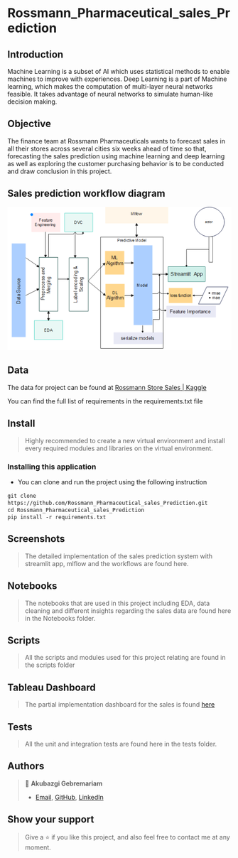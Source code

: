 # Rossmann_Pharmaceutical_sales_Prediction
## Introduction
Machine Learning is a subset of AI which uses statistical methods to enable machines to improve with experiences. Deep Learning is a part of Machine learning, which makes the computation of multi-layer neural networks feasible. It takes advantage of neural networks to simulate human-like decision making. 
## Objective
The finance team at Rossmann Pharmaceuticals wants to forecast sales in all their stores across several cities six weeks ahead of time so that, forecasting the sales prediction using machine learning and deep learning as well as exploring the customer purchasing behavior is to be conducted and draw conclusion in this project.

## Sales prediction workflow diagram
![](screenshot/salesPredictionWorkflow1.png)

## Data
The data for project can be found at [Rossmann Store Sales | Kaggle](https://www.kaggle.com/competitions/rossmann-store-sales/data)

You can find the full list of requirements in the requirements.txt file

## Install

> Highly recommended to create a new virtual environment and install every required modules and libraries on the virtual environment.

### Installing this application

- You can clone and run the project using the following instruction 

```
git clone https://github.com/Rossmann_Pharmaceutical_sales_Prediction.git
cd Rossmann_Pharmaceutical_sales_Prediction
pip install -r requirements.txt
```

## Screenshots

> The detailed implementation of the sales prediction system with streamlit app, mlflow  and the workflows are found here.

## Notebooks

> The notebooks that are used in this project including EDA, data cleaning and different insights regarding the sales data are found here in the Notebooks folder.

## Scripts

> All the scripts and modules used for this project relating are found in the scripts folder

## Tableau Dashboard
> The partial implementation dashboard for the sales is found [here](https://public.tableau.com/app/profile/ekubay4617/viz/salesdataanalysis1/Report-1)
## Tests

> All the unit and integration tests are found here in the tests folder.

## Authors

> 👤 **Akubazgi Gebremariam**
>
> - [Email](mailto:axutec14@gmail.com), [GitHub](https://github.com/ekubay), [LinkedIn](https://www.linkedin.com/in/ekubay/)

## Show your support

> Give a ⭐ if you like this project, and also feel free to contact me at any moment.

